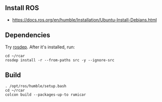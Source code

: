 ## Install ROS

* https://docs.ros.org/en/humble/Installation/Ubuntu-Install-Debians.html

## Dependencies
Try [rosdep](https://docs.ros.org/en/humble/Tutorials/Intermediate/Rosdep.html). After it's installed, run:
```
cd ~/rcar
rosdep install -r --from-paths src -y --ignore-src
```

## Build

```
. /opt/ros/humble/setup.bash
cd ~/rcar
colcon build --packages-up-to rumicar
```
